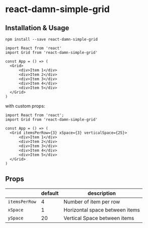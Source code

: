 # react-damn-simple-grid

## Installation & Usage

```
npm install --save react-damn-simple-grid
```

```
import React from 'react'
import Grid from 'react-damn-simple-grid'

const App = () => (
  <Grid>
      <div>Item 1</div>
      <div>Item 2</div>
      <div>Item 3</div>
      <div>Item 4</div>
      <div>Item 5</div>
  </Grid>
)
```

with custom props:

```
import React from 'react';
import Grid from 'react-damn-simple-grid'

const App = () => (
  <Grid itemsPerRow={3} xSpace={3} verticalSpace={25}>
      <div>Item 1</div>
      <div>Item 2</div>
      <div>Item 3</div>
      <div>Item 4</div>
      <div>Item 5</div>
  </Grid>
)
```

## Props

|               | default | description                    |
| ------------- | ------- | ------------------------------ | 
| `itemsPerRow` | 4       | Number of item per row         |
| `xSpace`      | 1       | Horizontal space between items |
| `ySpace`      | 20      | Vertical Space between items   |
